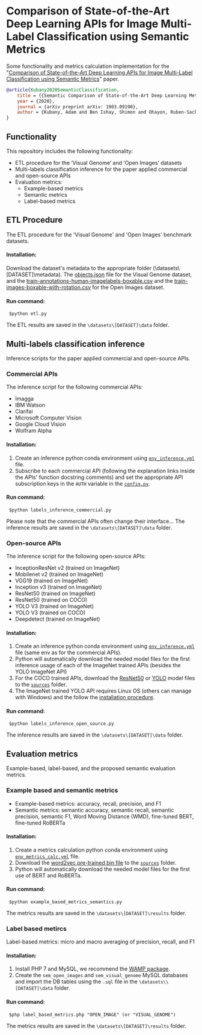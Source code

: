 # Comparison of State-of-the-Art Deep Learning APIs for Image Multi-Label Classification using Semantic Metrics
Some functionality and metrics calculation implementation for the "[Comparison of State-of-the-Art Deep Learning APIs for Image Multi-Label Classification using Semantic Metrics](https://arxiv.org/abs/1903.09190)" paper.

```bibtex
@article{Kubany2020SemanticClassification,
    title = {{Semantic Comparison of State-of-the-Art Deep Learning Methods for Image Multi-Label Classification}},
    year = {2020},
    journal = {arXiv preprint arXiv: 1903.09190},
    author = {Kubany, Adam and Ben Ishay, Shimon and Ohayon, Ruben-Sacha and Shmilovici, Armin and Rokach, Lior and Doitshman, Tomer}
}
```
## Functionality

This repository includes the following functionality:
-   ETL procedure for the ‘Visual Genome’ and ‘Open Images’ datasets
-   Multi-labels classification inference for the paper applied commercial and open-source APIs
-   Evaluation metrics:
	-   Example-based metrics
	-   Semantic metrics
	-   Label-based metrics

 
## ETL Procedure
The ETL procedure for the 'Visual Genome' and 'Open Images' benchmark datasets.
#### Installation:
Download the dataset's metadata to the appropriate folder (\datasets\\[DATASET]\metadata). The [objects.json](https://visualgenome.org/static/data/dataset/objects_v1.json.zip) file for the Visual Genome dataset, and the [train-annotations-human-imagelabels-boxable.csv](https://storage.googleapis.com/openimages/v5/train-annotations-human-imagelabels-boxable.csv) and the [train-images-boxable-with-rotation.csv](https://storage.googleapis.com/openimages/2018_04/train/train-images-boxable-with-rotation.csv) for the Open Images dataset.
#### Run command:
     $python etl.py
The ETL results are saved in the  `\datasets\[DATASET]\data` folder. 

## Multi-labels classification inference
Inference scripts for the paper applied commercial and open-source APIs.

### Commercial APIs

The inference script for the following  commercial APIs:
 - Imagga
 - IBM Watson
 - Clarifai
 - Microsoft Computer Vision
 - Google Cloud Vision
 - Wolfram Alpha
#### Installation:
1. Create an inference python conda environment using [`env_inference.yml`](https://github.com/Adamkubany/Multilabel_Semantic_API_comparison/blob/master/sources/env_inference.yml "env_inference.yml") file.
2. Subscribe to each commercial API (following the explanation links inside the APIs' function docstring comments) and set the appropriate API subscription keys in the `AUTH` variable in the [`config.py`](https://github.com/Adamkubany/Multilabel_Semantic_API_comparison/blob/master/config.py "config.py").
#### Run command:
     $python labels_inference_commercial.py
Please note that the commercial APIs often change their interface...
The inference results are saved in the  `\datasets\[DATASET]\data` folder. 


### Open-source APIs
The inference script for the following open-source APIs:

 - InceptionResNet v2 (trained on ImageNet)
 - Mobilenet v2 (trained on ImageNet)
 - VGG19 (trained on ImageNet)
 - Inception v3 (trained on ImageNet)
 - ResNet50 (trained on ImageNet)
 - ResNet50 (trained on COCO)
 - YOLO V3 (trained on ImageNet)
 - YOLO V3 (trained on COCO)
 - Deepdetect (trained on ImageNet)
#### Installation:
1. Create an inference python conda environment using [`env_inference.yml`](https://github.com/Adamkubany/Multilabel_Semantic_API_comparison/blob/master/sources/env_inference.yml "env_inference.yml") file (same env as for the commercial APIs).
2. Python will automatically download the needed model files for the first inference usage of each of the ImageNet trained APIs  (besides the YOLO ImageNet API)
3. For the COCO trained APIs, download the [ResNet50](https://github.com/OlafenwaMoses/ImageAI/releases/download/1.0/resnet50_coco_best_v2.0.1.h5) or  [YOLO](https://github.com/OlafenwaMoses/ImageAI/releases/download/1.0/yolo.h5) model files to the [`sources`](https://github.com/Adamkubany/Multilabel_Semantic_API_comparison/tree/master/sources "sources") folder.
4. The ImageNet trained YOLO API requires Linux OS (others can manage with Windows) and the follow the [installation procedure](https://pjreddie.com/darknet/imagenet/#darknet53_448).

#### Run command:
     $python labels_inference_open_source.py
The inference results are saved in the  `\datasets\[DATASET]\data` folder. 

## Evaluation metrics
Example-based, label-based, and the proposed semantic evaluation metrics.

### Example based and semantic metrics
- Example-based metrics: accuracy, recall, precision, and F1
- Semantic metrics: semantic accuracy, semantic recall, semantic precision, semantic F1, Word Moving Distance (WMD), fine-tuned BERT, fine-tuned RoBERTa
#### Installation:
1. Create a metrics calculation python conda environment using [`env_metrics_calc.yml`](https://github.com/Adamkubany/Multilabel_Semantic_API_comparison/blob/master/sources/env_metrics_calc.yml "env_metrics_calc.yml") file.
2. Download the [word2vec pre-trained bin file](https://drive.google.com/file/d/0B7XkCwpI5KDYNlNUTTlSS21pQmM/edit?usp=sharing) to the [`sources`](https://github.com/Adamkubany/Multilabel_Semantic_API_comparison/tree/master/sources "sources") folder.
3. Python will automatically download the needed model files for the first use of BERT and RoBERTa.


#### Run command:
     $python example_based_metrics_semantics.py
The metrics results are saved in the  `\datasets\[DATASET]\results` folder. 

### Label based metircs
Label-based metrics: micro and macro averaging of precision, recall, and F1
#### Installation:
1. Install PHP 7 and MySQL, we recommend the  [WAMP package](http://www.wampserver.com/en/).
2. Create the `sem_open_images` and `sem_visual_genome` MySQL databases and import the DB tables using the `.sql` file in the `\datasets\\[DATASET]\data` folder.
#### Run command:
     $php label_based_metrics.php "OPEN_IMAGE" (or "VISUAL_GENOME")
The metrics results are saved in the  `\datasets\[DATASET]\results` folder. 

